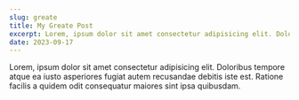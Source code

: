 ```yaml
---
slug: greate
title: My Greate Post
excerpt: Lorem, ipsum dolor sit amet consectetur adipisicing elit. Doloribus tempore atque
date: 2023-09-17
---
```

<p>
    Lorem, ipsum dolor sit amet consectetur adipisicing elit. Doloribus tempore
    atque ea iusto asperiores fugiat autem recusandae debitis iste est. Ratione
    facilis a quidem odit consequatur maiores sint ipsa quibusdam.
</p>
